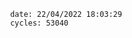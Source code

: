 

                date: 22/04/2022 18:03:29
                cycles: 53040

                         